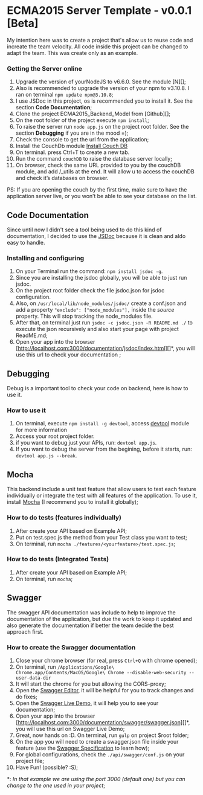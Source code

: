 # ECMA2015 Server Template - v0.0.1 [Beta]

My intention here was to create a project that's allow us to reuse code and increate the team velocity. All code inside this project can be changed to adapt the team. This was create only as an example.

### Getting the Server online
1. Upgrade the version of yourNodeJS to v6.6.0. See the module [N][];
2. Also is recommended to upgrade the version of your npm to v3.10.8. I ran on terminal ```npm update npm@3.10.8```;
3. I use JSDoc in this project, os is recommended you to install it. See the section **Code Documentation**;
4. Clone the project ECMA2015_Backend_Model from [Github][];
5. On the root folder of the project execute ```npm install```;
6. To raise the server run ```node app.js``` on the project root folder. See the section **Debugging** if you are in the mood =);
7. Check the console to get the url from the application;
8. Install the CouchDb module [Install Couch DB][]
9. On terminal. press Ctrl+T to create a new tab.
10. Run the command ```couchDB``` to raise the database server locally;
11. On browser, check the same URL provided to you by the couchDB module, and add /_utils at the end. It will allow u to access the couchDB and check it’s databases on browser.

PS: If you are opening the couch by the first time, make sure to have the application server live, or you won’t be able to see your database on the list.

[Install Couch DB]: http://docs.couchdb.org/en/stable/install/mac.html

## Code Documentation

Since until now I didn't see a tool being used to do this kind of documentation, I decided to use the [JSDoc][] because it is clean and aldo easy to handle.

### Installing and configuring
1. On your Terminal run the command: ```npm install jsdoc -g```.
2. Since you are installing the jsdoc globally, you will be able to just run jsdoc.
3. On the project root folder check the file jsdoc.json for jsdoc configuration.
4. Also, on ```/usr/local/lib/node_modules/jsdoc/``` create a conf.json and add a property ```"exclude": ["node_modules"],``` inside the *source* property. This will stop tracking the node_modules file.
5. After that, on terminal just run ```jsdoc -c jsdoc.json -R README.md ./``` to execute the json recursively and also start your page with project ReadME.md;
6. Open your app into the browser [http://localhost.com:3000/documentation/jsdoc/index.html][]*, you will use this url to check your documentation ;

[http://localhost.com:3000/documentation/jsdoc/index.html]: http://localhost.com:3000/documentation/jsdoc/index.html

## Debugging

Debug is a important tool to check your code on backend, here is how to use it.

### How to use it

1. On terminal, execute ```npm install -g devtool```, access [devtool][] module for more information
2. Access your root project folder.
3. if you want to debug just your APIs, run: ```devtool app.js```.
4. If you want to debug the server from the begining, before it starts, run: ```devtool app.js --break```.


[JSDoc]: https://github.com/jsdoc3/jsdoc
[devtool]: https://mattdesl.svbtle.com/debugging-nodejs-in-chrome-devtools

## Mocha

This backend include a unit test feature that allow users to test each feature individually or integrate the test with all features of the application. To use it, install [Mocha][] (I recommend you to install it globally);

### How to do tests (features individually)

1. After create your API based on Example API;
2. Put on test.spec.js the method from your Test class you want to test;
3. On terminal, run ```mocha ./features/<yourfeature>/test.spec.js```;

### How to do tests (Integrated Tests)

1. After create your API based on Example API;
2. On terminal, run ```mocha```;

[Mocha]: https://mochajs.org/#installation

## Swagger

The swagger API documentation was include to help to improve the documentation of the application, but due the work to keep it updated and also generate the documentation if better the team decide the best approach first.

### How to create the Swagger documentation

1. Close your chrome browser (for real, press ```Ctrl+Q``` with chrome opened);
2. On terminal, run ```/Applications/Google\ Chrome.app/Contents/MacOS/Google\ Chrome --disable-web-security --user-data-dir```
3. It will start the chrome for you but allowing the CORS-proxy;
4. Open the [Swagger Editor][], it will be helpful for you to track changes and do fixes;
5. Open the [Swagger Live Demo][], it will help you to see your documentation;
6. Open your app into the browser [http://localhost.com:3000/documentation/swagger/swagger.json][]*, you will use this url on Swagger Live Demo;
7. Great, now hands on :D. On terminal, run ```gulp``` on project $root folder;
8. On the app you will need to create a swagger.json file inside your feature (use the [Swagger Specification][] to learn how);
9. For global configurations, check the ```./api/swagger/conf.js``` on your project file;
10. Have Fun! (possible? :S);

[Swagger Editor]: http://editor.swagger.io/#/
[Swagger Live Demo]: http://petstore.swagger.io/
[http://localhost.com:3000/documentation/swagger/swagger.json]: http://localhost.com:3000/documentation/swagger/swagger.json
[Swagger Specification]: http://swagger.io/specification/

*: *In that example we are using the port 3000 (default one) but you can change to the one used in your project*;
